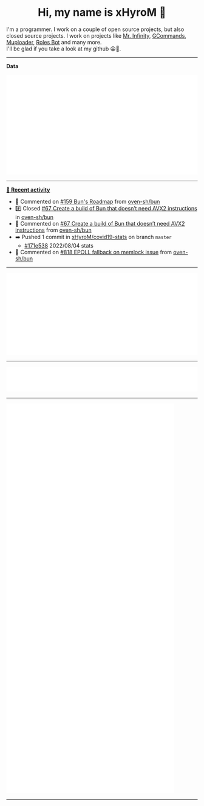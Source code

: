 <p align="center">
    <!-- <img src="https://avatars.githubusercontent.com/u/56601352" width="192" alt="hyro's pfp" /> -->
    <h1 align="center">Hi, my name is xHyroM 👋</h1>
</p>

I'm a programmer. I work on a couple of open source projects, but also closed source projects. I work on projects like [Mr. Infinity](https://discord.com/oauth2/authorize?client_id=720321585625694239&scope=bot%20applications.commands&permissions=8&redirect_uri=https://blobs.gq/imanager&prompt=consent&response_type=code), [GCommands](https://github.com/Garlic-Team/GCommands), [Muploader](https://github.com/xHyroM/Muploader), [Roles Bot](https://github.com/xHyroM/roles-bot) and many more.  
I'll be glad if you take a look at my github 😀👀.

___
**Data**

<img src="https://github.com/xHyroM/xHyroM/blob/master/.cache/base.svg">

___

**[📰 Recent activity](https://github.com/xHyroM)**
* 💬 Commented on [#159 Bun&#39;s Roadmap](https://github.com/oven-sh/bun/issues/159) from [oven-sh/bun](https://github.com/oven-sh/bun)
* #️⃣ Closed [#67 Create a build of Bun that doesn’t need AVX2 instructions](https://github.com/oven-sh/bun/issues/67) in [oven-sh/bun](https://github.com/oven-sh/bun)
* 💬 Commented on [#67 Create a build of Bun that doesn’t need AVX2 instructions](https://github.com/oven-sh/bun/issues/67) from [oven-sh/bun](https://github.com/oven-sh/bun)
* ➡️ Pushed 1 commit in [xHyroM/covid19-stats](https://github.com/xHyroM/covid19-stats) on branch `master`
  * [#171e538](https://github.com/xHyroM/covid19-stats/commit/171e538) 2022/08/04 stats
* 💬 Commented on [#818 EPOLL fallback on memlock issue](https://github.com/oven-sh/bun/issues/818) from [oven-sh/bun](https://github.com/oven-sh/bun)


___

<img src="https://github.com/xHyroM/xHyroM/blob/master/.cache/isocalendar.svg">

___

<img src="https://github.com/xHyroM/xHyroM/blob/master/.cache/languages.svg">

___

<img src="https://github.com/xHyroM/xHyroM/blob/master/.cache/achievements.svg">

___
